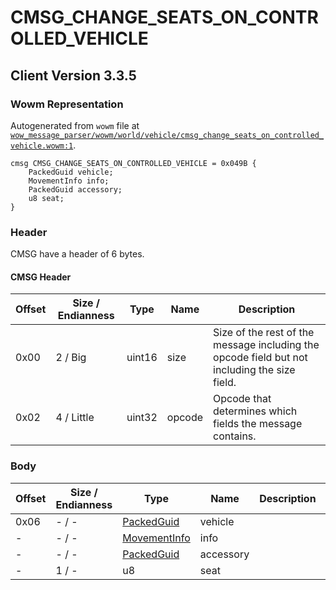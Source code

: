 # CMSG_CHANGE_SEATS_ON_CONTROLLED_VEHICLE

## Client Version 3.3.5

### Wowm Representation

Autogenerated from `wowm` file at [`wow_message_parser/wowm/world/vehicle/cmsg_change_seats_on_controlled_vehicle.wowm:1`](https://github.com/gtker/wow_messages/tree/main/wow_message_parser/wowm/world/vehicle/cmsg_change_seats_on_controlled_vehicle.wowm#L1).
```rust,ignore
cmsg CMSG_CHANGE_SEATS_ON_CONTROLLED_VEHICLE = 0x049B {
    PackedGuid vehicle;
    MovementInfo info;
    PackedGuid accessory;
    u8 seat;
}
```
### Header

CMSG have a header of 6 bytes.

#### CMSG Header

| Offset | Size / Endianness | Type   | Name   | Description |
| ------ | ----------------- | ------ | ------ | ----------- |
| 0x00   | 2 / Big           | uint16 | size   | Size of the rest of the message including the opcode field but not including the size field.|
| 0x02   | 4 / Little        | uint32 | opcode | Opcode that determines which fields the message contains.|

### Body

| Offset | Size / Endianness | Type | Name | Description | Comment |
| ------ | ----------------- | ---- | ---- | ----------- | ------- |
| 0x06 | - / - | [PackedGuid](../types/packed-guid.md) | vehicle |  |  |
| - | - / - | [MovementInfo](movementinfo.md) | info |  |  |
| - | - / - | [PackedGuid](../types/packed-guid.md) | accessory |  |  |
| - | 1 / - | u8 | seat |  |  |

